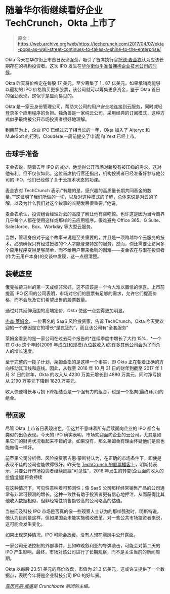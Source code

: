 # 随着华尔街继续看好企业 TechCrunch，Okta 上市了

> 原文：<https://web.archive.org/web/https://techcrunch.com/2017/04/07/okta-pops-as-wall-street-continues-to-takes-a-shine-to-the-enterprise/>

Okta 今天在华尔街上市首日表现强劲，吸引了首席执行官[托德·麦金农](https://web.archive.org/web/20221208233059/https://www.crunchbase.com/person/todd-mckinnon)认为应该长期存在的机构投资者。这次 IPO 发生在[华尔街似乎准备拥抱企业技术公司的时候](https://web.archive.org/web/20221208233059/https://beta.techcrunch.com/2017/03/30/the-enterprise-strikes-back/)。

Okta 昨天将价格定在每股 17 美元，至少筹集了 1 . 87 亿美元。如果承销商能够以最初的 IPO 价格购买更多股票，该公司就可以筹集更多资金，鉴于 Okta 首日的强劲表现，这似乎是显而易见的。

Okta 是一家云身份管理公司，帮助大公司的用户安全地连接到云服务，同时减轻登录多个应用程序的负担。独角兽是一家纯云公司，采用经典的订阅模式，这种方式似乎最终被公开市场投资者很好地理解。

到目前为止，企业 IPO 已经过去了相当长的一年，Okta 加入了 Alteryx 和 MuleSoft 的行列，Cloudera(一周前提交了申请)和 Yext 已经上市。

## 击球手准备

麦金农说，随着去年 IPO 的减少，他觉得公开市场对新股有被压抑的需求，这对他有利。但不仅仅如此。这位首席执行官还指出，机构投资者已经准备好参与他公司的 IPO，他们已经做了关于云技术状态的功课。

麦金农对 TechCrunch 表示:“有趣的是，感兴趣的高质量长期共同基金的数量。”“这证明了我们所做的一切，以及对这种模式的了解，总体来说是对云的了解，以及为什么我们对这个故事的长期发展很重要，”他说。

麦金农承认，投资组合经理对云的高度了解让他有些吃惊。也许这是因为当今商界几乎每个人都在使用这样或那样的云应用程序。很难避免 Office 365、G Suite、Salesforce、Box、Workday 等大型云服务。

当然，管理身份对于这个故事来说是至关重要的，并且是一项跨越每个云服务的技术。必须确保只有经过授权的个人才能登录特定的服务。然而，你还需要让访问多个应用程序变得足够简单，而不给用户带来撤销的困难——麦金农在与潜在投资者(作为云用户本身)的交谈中发现，这一点很清楚。

## 装载底座

俄克拉荷马州的第一天成绩非常好，这不应该是一个令人难以置信的惊喜。上市前提高 IPO 区间的公司表明，市场对它们的股票有足够的需求，允许它们提高价格，而不会危及它们希望出售的股票数量。

通过对其延伸范围的高端定价，Okta 使这一点变得更加明显。

[杰森·莱姆金](https://web.archive.org/web/20221208233059/https://twitter.com/jasonlk?ref_src=twsrc%5Egoogle%7Ctwcamp%5Eserp%7Ctwgr%5Eauthor)，一位著名的 SaaS 风险投资家，告诉 TechCrunch，Okta 今天受欢迎的一个原因是它的增长“是疯狂的”，而且该公司有“全套服务”

莱姆金看到的是一家公司在过去两个报告的*连续季度中增长了大约 15%，*一个在 Okta 这个年龄(2009 年成立[)和规模(九位数收入)](https://web.archive.org/web/20221208233059/https://www.crunchbase.com/organization/okta#/entity)[的许多其他公司会为了](https://web.archive.org/web/20221208233059/https://about.crunchbase.com/news/clouderas-ipo-will-test-unicorn-valuations/)而杀人的增长速度。

至于完整的一揽子计划，莱姆金指的是这样一个事实，即 Okta 正在朝着正确的方向移动其顶线和底线。因此，从截至 2016 年 10 月 31 日的财年到截至 2017 年 1 月 31 日的财年，Okta 的收入从 4230 万美元增长到 4880 万美元，同时净亏损从 2190 万美元下降到 1820 万美元。

收入快速增长与亏损下降相结合是一个强有力的组合，也是一个指向(最终)利润的组合。

## 带回家

尽管 Okta 上市首日表现出色，但这并不意味着所有后续面向企业的 IPO 都会有类似的出色表现。今天的 IPO 确实表明，市场欢迎面向企业的云公司，尤其是如果它们的财务状况看起来不错的话。如果没有，那么莱姆金有理由怀疑他们是否也能做得一样好。

前苹果公司分析师、风险投资家吉恩·蒙斯特认为，在正确的市场条件下，即使是表现不佳的公司也能做得很好。昨天在 [TechCrunch 的股票播客](https://web.archive.org/web/20221208233059/https://beta.techcrunch.com/2017/04/07/equity-podcast-lyfts-new-anti-uber-warchest-and-gene-munster-on-ipos-and-apple/)上，明斯特表示，只要公开市场投资者继续觊觎“可见性”，2016 年发生的转变(企业面向收入的[价值增加](https://web.archive.org/web/20221208233059/https://mattermark.com/changing-value-arr-v/))将会持续

在这种情况下，可见性意味着可预测性；像 SaaS 公司那样经常销售产品的公司通常有非常可预测的增长。这种一致性有助于投资者更有信心地押注，从而获得比其他收入数据相似、但非经常性销售额较高的公司略高的估值。

当被问及科技 IPO 市场是否真的像一些观察人士认为的那样强劲时，明斯特说，他认为目前是这样，但如果国会未能实施税收改革，对一些公共市场投资者来说，这可能会发生变化。

如果出现这种情况，IPO 可能会放缓。没有人想在飓风中公开露面。

一家公司无法控制的外部事件，比如昨晚叙利亚的导弹袭击，可能会对第二天的 IPO 产生影响。最终，市场对该公司进行了长期观察，而不是关注当前的新闻周期。

Okta 以每股 23.51 美元的高价收盘，市值为 21.3 亿美元，这或许又提供了一个数据点，表明今年将是企业科技公司 IPO 的好年景。

*[亚历克斯·威廉](https://web.archive.org/web/20221208233059/https://twitter.com/alex)是 Crunchbase 新闻的主编。*